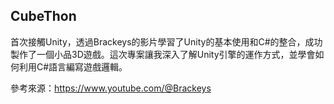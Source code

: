 ## CubeThon

首次接觸Unity，透過Brackeys的影片學習了Unity的基本使用和C#的整合，成功製作了一個小品3D遊戲。這次專案讓我深入了解Unity引擎的運作方式，並學會如何利用C#語言編寫遊戲邏輯。

參考來源：https://www.youtube.com/@Brackeys
